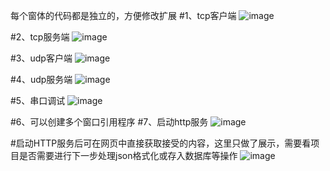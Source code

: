 每个窗体的代码都是独立的，方便修改扩展
#1、tcp客户端
![image](https://github.com/askdjfiasdf/NetworkAssistant/assets/59428726/65dfda0b-92cb-4d19-a5c5-0024c5798c0c)

#2、tcp服务端
![image](https://github.com/askdjfiasdf/NetworkAssistant/assets/59428726/1176ea78-cd4c-49c9-9442-073614df7989)

#3、udp客户端
![image](https://github.com/askdjfiasdf/NetworkAssistant/assets/59428726/3ac59a5d-4a43-408f-939f-02f419d93e15)

#4、udp服务端
![image](https://github.com/askdjfiasdf/NetworkAssistant/assets/59428726/e1e35bbd-ad36-4b77-8190-8a7bdf09d6bc)

#5、串口调试
![image](https://github.com/askdjfiasdf/NetworkAssistant/assets/59428726/e04fbb55-b128-4ead-a095-fc3623568c63)

#6、可以创建多个窗口引用程序
#7、启动http服务
![image](https://github.com/askdjfiasdf/NetworkAssistant/assets/59428726/ef65adc2-2b07-43bf-bc04-e7a619ebb903)

#启动HTTP服务后可在网页中直接获取接受的内容，这里只做了展示，需要看项目是否需要进行下一步处理json格式化或存入数据库等操作
![image](https://github.com/askdjfiasdf/NetworkAssistant/assets/59428726/dd52e565-eda7-4466-b8b5-aeab8e0be4e7)


